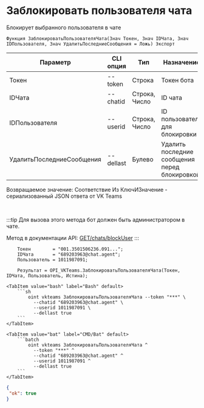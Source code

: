 ﻿---
sidebar_position: 8
---

# Заблокировать пользователя чата
 Блокирует выбранного пользователя в чате



`Функция ЗаблокироватьПользователяЧата(Знач Токен, Знач IDЧата, Знач IDПользователя, Знач УдалитьПоследниеСообщения = Ложь) Экспорт`

  | Параметр | CLI опция | Тип | Назначение |
  |-|-|-|-|
  | Токен | --token | Строка | Токен бота |
  | IDЧата | --chatid | Строка, Число | ID чата |
  | IDПользователя | --userid | Строка, Число | ID пользователя для блокировки |
  | УдалитьПоследниеСообщения | --dellast | Булево | Удалить последние сообщения перед блокировкой |

  
  Возвращаемое значение:   Соответствие Из КлючИЗначение - сериализованный JSON ответа от VK Teams

<br/>

:::tip
Для вызова этого метода бот должен быть администратором в чате.

 Метод в документации API: [GET ​​/chats​/blockUser](https://teams.vk.com/botapi/#/chats/get_chats_blockUser)
:::
<br/>


```bsl title="Пример кода"
    Токен        = "001.3501506236.091...";
    IDЧата       = "689203963@chat.agent";
    Пользователь = 1011987091;

    Результат = OPI_VKTeams.ЗаблокироватьПользователяЧата(Токен, IDЧата, Пользователь, Истина);
```
    

 <Tabs>
  
    <TabItem value="bash" label="Bash" default>
        ```sh
            oint vkteams ЗаблокироватьПользователяЧата --token "***" \
              --chatid "689203963@chat.agent" \
              --userid 1011987091 \
              --dellast true
        ```
    </TabItem>
  
    <TabItem value="bat" label="CMD/Bat" default>
        ```batch
            oint vkteams ЗаблокироватьПользователяЧата ^
              --token "***" ^
              --chatid "689203963@chat.agent" ^
              --userid 1011987091 ^
              --dellast true
        ```
    </TabItem>
</Tabs>


```json title="Результат"
{
 "ok": true
}
```
